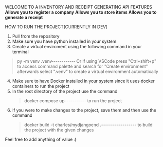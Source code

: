 WELCOME TO A INVENTORY AND RECEIPT GENERATING API
FEATURES
  **Allows you to register a company**
  **Allows you to store items**
  **Allows you to generate a receipt**

HOW TO RUN THE PROJECT(CURRENTLY IN DEV)
1. Pull from the repository
2. Make sure you have python installed in your system
3. Create a virtual enviroment using the following command in your terminal
  >py -m venv .venv------------
  Or if using VSCode press "Ctrl+shift+p" to access command palette and search for "Create environment"
  afterwards select ".venv" to create a virtual environment automatically
4. Make sure to have Docker installed in your system since it uses docker containers to run the project
5. In the root directory of the project use the command
   >docker compose up-----------
   to run the project
6. If you were to make changes to the project, save them and then use the command
   >docker build -t charles/mydjangoend .------------------
   to build the project with the given changes

Feel free to add anything of value :)
